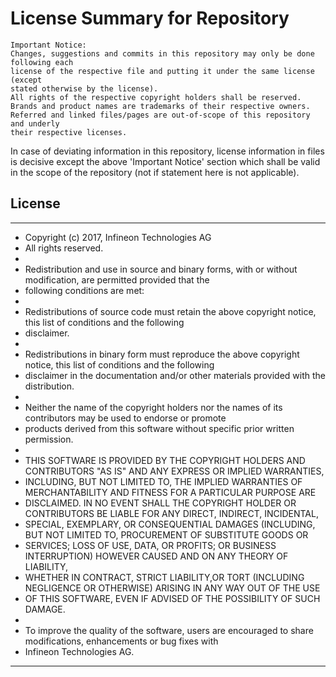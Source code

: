 # License Summary for Repository
```
Important Notice:
Changes, suggestions and commits in this repository may only be done following each
license of the respective file and putting it under the same license (except
stated otherwise by the license).
All rights of the respective copyright holders shall be reserved.
Brands and product names are trademarks of their respective owners.
Referred and linked files/pages are out-of-scope of this repository and underly
their respective licenses.
```
In case of deviating information in this repository, license information
in files is decisive except the above 'Important Notice' section which shall be
valid in the scope of the repository (not if statement here is not applicable).

## License

*********************************************************************************************************************
 * Copyright (c) 2017, Infineon Technologies AG
 * All rights reserved.                        
 *                                             
 * Redistribution and use in source and binary forms, with or without modification, are permitted provided that the 
 * following conditions are met:   
 *                                                                              
 * Redistributions of source code must retain the above copyright notice, this list of conditions and the following 
 * disclaimer.                        
 * 
 * Redistributions in binary form must reproduce the above copyright notice, this list of conditions and the following 
 * disclaimer in the documentation and/or other materials provided with the distribution.                       
 * 
 * Neither the name of the copyright holders nor the names of its contributors may be used to endorse or promote 
 * products derived from this software without specific prior written permission.                                           
 *                                                                              
 * THIS SOFTWARE IS PROVIDED BY THE COPYRIGHT HOLDERS AND CONTRIBUTORS "AS IS" AND ANY EXPRESS OR IMPLIED WARRANTIES, 
 * INCLUDING, BUT NOT LIMITED TO, THE IMPLIED WARRANTIES OF MERCHANTABILITY AND FITNESS FOR A PARTICULAR PURPOSE ARE  
 * DISCLAIMED. IN NO EVENT SHALL THE COPYRIGHT HOLDER OR CONTRIBUTORS BE LIABLE  FOR ANY DIRECT, INDIRECT, INCIDENTAL, 
 * SPECIAL, EXEMPLARY, OR CONSEQUENTIAL DAMAGES (INCLUDING, BUT NOT LIMITED TO, PROCUREMENT OF SUBSTITUTE GOODS OR  
 * SERVICES; LOSS OF USE, DATA, OR PROFITS; OR BUSINESS INTERRUPTION) HOWEVER CAUSED AND ON ANY THEORY OF LIABILITY, 
 * WHETHER IN CONTRACT, STRICT LIABILITY,OR TORT (INCLUDING NEGLIGENCE OR OTHERWISE) ARISING IN ANY WAY OUT OF THE USE 
 * OF THIS SOFTWARE, EVEN IF ADVISED OF THE POSSIBILITY OF SUCH DAMAGE.                                                  
 *                                                                              
 * To improve the quality of the software, users are encouraged to share modifications, enhancements or bug fixes with 
 * Infineon Technologies AG.                                                          
 *********************************************************************************************************************